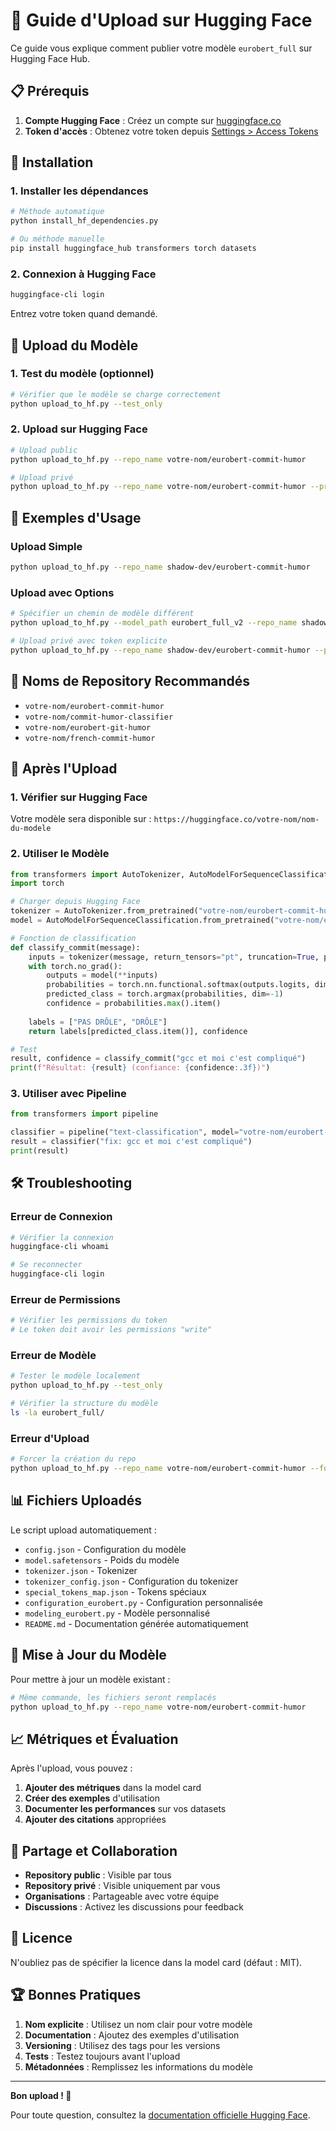 # 🤗 Guide d'Upload sur Hugging Face

Ce guide vous explique comment publier votre modèle `eurobert_full` sur Hugging Face Hub.

## 📋 Prérequis

1. **Compte Hugging Face** : Créez un compte sur [huggingface.co](https://huggingface.co)
2. **Token d'accès** : Obtenez votre token depuis [Settings > Access Tokens](https://huggingface.co/settings/tokens)

## 🔧 Installation

### 1. Installer les dépendances

```bash
# Méthode automatique
python install_hf_dependencies.py

# Ou méthode manuelle
pip install huggingface_hub transformers torch datasets
```

### 2. Connexion à Hugging Face

```bash
huggingface-cli login
```

Entrez votre token quand demandé.

## 🚀 Upload du Modèle

### 1. Test du modèle (optionnel)

```bash
# Vérifier que le modèle se charge correctement
python upload_to_hf.py --test_only
```

### 2. Upload sur Hugging Face

```bash
# Upload public
python upload_to_hf.py --repo_name votre-nom/eurobert-commit-humor

# Upload privé
python upload_to_hf.py --repo_name votre-nom/eurobert-commit-humor --private
```

## 📖 Exemples d'Usage

### Upload Simple

```bash
python upload_to_hf.py --repo_name shadow-dev/eurobert-commit-humor
```

### Upload avec Options

```bash
# Spécifier un chemin de modèle différent
python upload_to_hf.py --model_path eurobert_full_v2 --repo_name shadow-dev/eurobert-commit-humor-v2

# Upload privé avec token explicite
python upload_to_hf.py --repo_name shadow-dev/eurobert-commit-humor --private --token hf_xxxxx
```

## 📝 Noms de Repository Recommandés

- `votre-nom/eurobert-commit-humor`
- `votre-nom/commit-humor-classifier`
- `votre-nom/eurobert-git-humor`
- `votre-nom/french-commit-humor`

## 🎯 Après l'Upload

### 1. Vérifier sur Hugging Face

Votre modèle sera disponible sur : `https://huggingface.co/votre-nom/nom-du-modele`

### 2. Utiliser le Modèle

```python
from transformers import AutoTokenizer, AutoModelForSequenceClassification
import torch

# Charger depuis Hugging Face
tokenizer = AutoTokenizer.from_pretrained("votre-nom/eurobert-commit-humor", trust_remote_code=True)
model = AutoModelForSequenceClassification.from_pretrained("votre-nom/eurobert-commit-humor", trust_remote_code=True)

# Fonction de classification
def classify_commit(message):
    inputs = tokenizer(message, return_tensors="pt", truncation=True, padding=True)
    with torch.no_grad():
        outputs = model(**inputs)
        probabilities = torch.nn.functional.softmax(outputs.logits, dim=-1)
        predicted_class = torch.argmax(probabilities, dim=-1)
        confidence = probabilities.max().item()
    
    labels = ["PAS DRÔLE", "DRÔLE"]
    return labels[predicted_class.item()], confidence

# Test
result, confidence = classify_commit("gcc et moi c'est compliqué")
print(f"Résultat: {result} (confiance: {confidence:.3f})")
```

### 3. Utiliser avec Pipeline

```python
from transformers import pipeline

classifier = pipeline("text-classification", model="votre-nom/eurobert-commit-humor", trust_remote_code=True)
result = classifier("fix: gcc et moi c'est compliqué")
print(result)
```

## 🛠️ Troubleshooting

### Erreur de Connexion

```bash
# Vérifier la connexion
huggingface-cli whoami

# Se reconnecter
huggingface-cli login
```

### Erreur de Permissions

```bash
# Vérifier les permissions du token
# Le token doit avoir les permissions "write"
```

### Erreur de Modèle

```bash
# Tester le modèle localement
python upload_to_hf.py --test_only

# Vérifier la structure du modèle
ls -la eurobert_full/
```

### Erreur d'Upload

```bash
# Forcer la création du repo
python upload_to_hf.py --repo_name votre-nom/eurobert-commit-humor --force
```

## 📊 Fichiers Uploadés

Le script upload automatiquement :

- `config.json` - Configuration du modèle
- `model.safetensors` - Poids du modèle
- `tokenizer.json` - Tokenizer
- `tokenizer_config.json` - Configuration du tokenizer
- `special_tokens_map.json` - Tokens spéciaux
- `configuration_eurobert.py` - Configuration personnalisée
- `modeling_eurobert.py` - Modèle personnalisé
- `README.md` - Documentation générée automatiquement

## 🔄 Mise à Jour du Modèle

Pour mettre à jour un modèle existant :

```bash
# Même commande, les fichiers seront remplacés
python upload_to_hf.py --repo_name votre-nom/eurobert-commit-humor
```

## 📈 Métriques et Évaluation

Après l'upload, vous pouvez :

1. **Ajouter des métriques** dans la model card
2. **Créer des exemples** d'utilisation
3. **Documenter les performances** sur vos datasets
4. **Ajouter des citations** appropriées

## 🎪 Partage et Collaboration

- **Repository public** : Visible par tous
- **Repository privé** : Visible uniquement par vous
- **Organisations** : Partageable avec votre équipe
- **Discussions** : Activez les discussions pour feedback

## 📄 Licence

N'oubliez pas de spécifier la licence dans la model card (défaut : MIT).

## 🏆 Bonnes Pratiques

1. **Nom explicite** : Utilisez un nom clair pour votre modèle
2. **Documentation** : Ajoutez des exemples d'utilisation
3. **Versioning** : Utilisez des tags pour les versions
4. **Tests** : Testez toujours avant l'upload
5. **Métadonnées** : Remplissez les informations du modèle

---

**Bon upload ! 🚀**

Pour toute question, consultez la [documentation officielle Hugging Face](https://huggingface.co/docs/hub/repositories-getting-started).